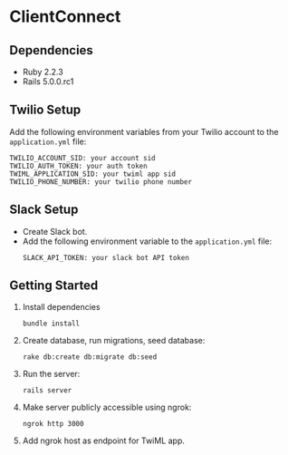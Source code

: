 # ClientConnect

## Dependencies

* Ruby 2.2.3
* Rails 5.0.0.rc1

## Twilio Setup

  Add the following environment variables from your Twilio account to the `application.yml` file:
   ```
   TWILIO_ACCOUNT_SID: your account sid
   TWILIO_AUTH_TOKEN: your auth token
   TWIML_APPLICATION_SID: your twiml app sid
   TWILIO_PHONE_NUMBER: your twilio phone number
   ```

## Slack Setup

  * Create Slack bot.
  * Add the following environment variable to the `application.yml` file:
    ```
    SLACK_API_TOKEN: your slack bot API token
    ```
## Getting Started

1. Install dependencies
   ```
   bundle install
   ```
2. Create database, run migrations, seed database:
   ```
   rake db:create db:migrate db:seed
   ```
3. Run the server:
   ```
   rails server
   ```
4. Make server publicly accessible using ngrok:
   ```
   ngrok http 3000
   ```
5. Add ngrok host as endpoint for TwiML app.
